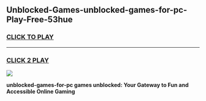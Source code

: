 
## Unblocked-Games-unblocked-games-for-pc-Play-Free-53hue
<h3>
<a href="https://premium76.site?title=unblocked-games-for-pc&ref=18A1">CLICK TO PLAY</a></h3>
<hr>

<h3>
<a href="https://premium76.site?title=unblocked-games-for-pc&ref=18A1">CLICK 2 PLAY</a>
  
</h3>

<a href="https://premium76.site?title=unblocked-games-for-pc&ref=18A1"><img src="https://clearcache.store/games.png"></a>


**unblocked-games-for-pc games unblocked: Your Gateway to Fun and Accessible Online Gaming**
